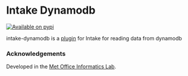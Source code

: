 # Intake Dynamodb

[![Available on pypi](https://img.shields.io/pypi/v/intake-dynamodb.svg)](https://pypi.python.org/pypi/intake-dynamodb/)

intake-dynamodb is a [plugin](https://intake.readthedocs.io/en/latest/plugin-directory.html) for Intake
for reading data from dynamodb

### Acknowledgements

Developed in the [Met Office Informatics Lab](https://www.metoffice.gov.uk/research/foundation/informatics-lab/index).

